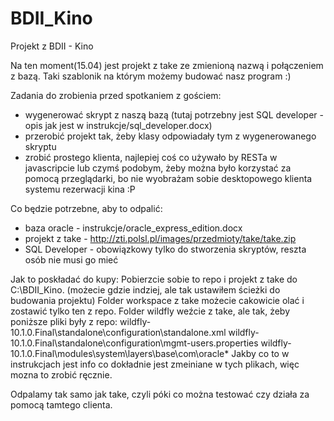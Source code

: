 # BDII_Kino
Projekt z BDII - Kino

Na ten moment(15.04) jest projekt z take ze zmienioną nazwą i połączeniem z bazą. Taki szablonik na którym możemy budować nasz program :)

Zadania do zrobienia przed spotkaniem z gościem:
- wygenerować skrypt z naszą bazą (tutaj potrzebny jest SQL developer - opis jak jest w instrukcje/sql_developer.docx)
- przerobić projekt tak, żeby klasy odpowiadały tym z wygenerowanego skryptu
- zrobić prostego klienta, najlepiej coś co używało by RESTa w javascripcie lub czymś podobym, żeby można było korzystać za pomocą przeglądarki, bo nie wyobrażam sobie desktopowego klienta systemu rezerwacji kina :P

Co będzie potrzebne, aby to odpalić:
- baza oracle - instrukcje/oracle_express_edition.docx
- projekt z take - http://zti.polsl.pl/images/przedmioty/take/take.zip
- SQL Developer - obowiązkowy tylko do stworzenia skryptów, reszta osób nie musi go mieć

Jak to poskładać do kupy:
Pobierzcie sobie to repo i projekt z take do C:\BDII_Kino. (możecie gdzie indziej, ale tak ustawiłem ścieżki do budowania projektu)
Folder workspace z take możecie cakowicie olać i zostawić tylko ten z repo.
Folder wildfly weźcie z take, ale tak, żeby poniższe pliki były z repo:
wildfly-10.1.0.Final\standalone\configuration\standalone.xml
wildfly-10.1.0.Final\standalone\configuration\mgmt-users.properties
wildfly-10.1.0.Final\modules\system\layers\base\com\oracle\* 
Jakby co to w instrukcjach jest info co dokładnie jest zmeiniane w tych plikach, więc mozna to zrobić ręcznie.

Odpalamy tak samo jak take, czyli póki co można testować czy działa za pomocą tamtego clienta.
